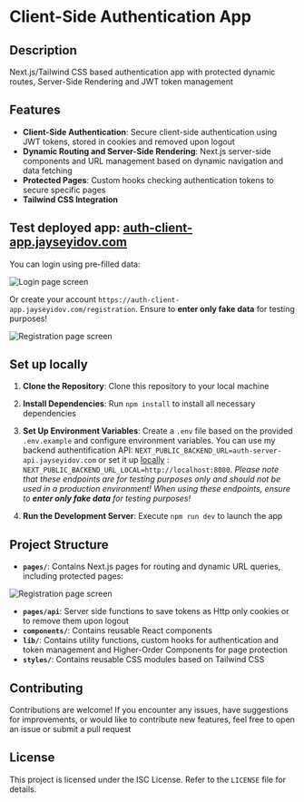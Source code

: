 # Client-Side Authentication App

## Description
Next.js/Tailwind CSS based authentication app with protected dynamic routes, Server-Side Rendering and JWT token management

## Features
- **Client-Side Authentication**: Secure client-side authentication using JWT tokens, stored in cookies and removed upon logout
- **Dynamic Routing and Server-Side Rendering**: Next.js server-side components and URL management based on dynamic navigation and data fetching
- **Protected Pages**: Custom hooks checking authentication tokens to secure specific pages
- **Tailwind CSS Integration**

## Test deployed app: [auth-client-app.jayseyidov.com](https://auth-client-app.jayseyidov.com)
You can login using pre-filled data: 

![Login page screen](https://api.jayseyidov.com/auth-client-app-screens/login-page-screen.jpg)

Or create your account `https://auth-client-app.jayseyidov.com/registration`. Ensure to **enter only fake data** for testing purposes!

![Registration page screen](https://api.jayseyidov.com/auth-client-app-screens/registration-page-screen.jpg)


## Set up locally

1. **Clone the Repository**: Clone this repository to your local machine
2. **Install Dependencies**: Run `npm install` to install all necessary dependencies
3. **Set Up Environment Variables**: Create a `.env` file based on the provided `.env.example` and configure environment variables. You can use my backend authentification API: `NEXT_PUBLIC_BACKEND_URL=auth-server-api.jayseyidov.com` or set it up [locally](https://github.com/JayS-v/auth-server) : `NEXT_PUBLIC_BACKEND_URL_LOCAL=http://localhost:8080`. *Please note that these endpoints are for testing purposes only and should not be used in a production environment! When using these endpoints, ensure to **enter only fake data** for testing purposes!*

4. **Run the Development Server**: Execute `npm run dev` to launch the app

## Project Structure

- **`pages/`**: Contains Next.js pages for routing and dynamic URL queries, including protected pages: 

![Registration page screen](https://api.jayseyidov.com/auth-client-app-screens/main-page-screen.jpg)
- **`pages/api`**: Server side functions to save tokens as Http only cookies or to remove them upon logout
- **`components/`**: Contains reusable React components
- **`lib/`**: Contains utility functions, custom hooks for authentication and token management and Higher-Order Components for page protection
- **`styles/`**: Contains reusable CSS modules based on Tailwind CSS

## Contributing

Contributions are welcome! If you encounter any issues, have suggestions for improvements, or would like to contribute new features, feel free to open an issue or submit a pull request

## License

This project is licensed under the ISC License. Refer to the `LICENSE` file for details.
